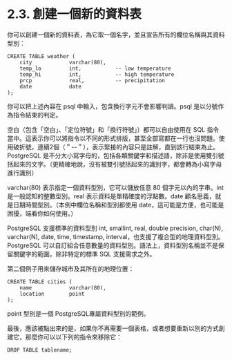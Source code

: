 # 2.3. 創建一個新的資料表

你可以創建一個新的資料表，為它取一個名字，並且宣告所有的欄位名稱與其資料型別：

```
CREATE TABLE weather (
    city            varchar(80),
    temp_lo         int,           -- low temperature
    temp_hi         int,           -- high temperature
    prcp            real,          -- precipitation
    date            date
);
```

你可以把上述內容在 psql 中輸入，包含換行字元不會影響判讀。psql 是以分號作為指令結束的判定。

空白（包含「空白」、「定位符號」和「換行符號」）都可以自由使用在 SQL 指令當中。這表示你可以將指令以不同的形式排版，甚至全部寫都在一行也沒問題。使用破折號，連續2個（＂--＂），表示緊接的內容只是註解，直到該行結束為止。PostgreSQL 是不分大小寫字母的，包括各類關鍵字和描述語，除非是使用雙引號括起來的文字。（更精確地說，沒有被雙引號括起來的識別字，都會轉為小寫字母進行識別）

varchar(80) 表示指定一個資料型別，它可以儲放任意 80 個字元以內的字串。int 是一般認知的整數型別。real 表示資料是單精確度的浮點數。date 顧名思義，就是日期時間型別。（本例中欄位名稱和型別都使用 date，這可能是方便，也可能是困擾，端看你如何使用。）

PostgreSQL 支援標準的資料型別 int, smallint, real, double precision, char(N), varchar(N), date, time, timestamp, interval，也支援了複合型的地理資料型別。PostgreSQL 可以自訂組合任意數量的資料型別。語法上，資料型別名稱並不是保留關鍵字的範圍，除非特定的標準 SQL 支援需求之外。

第二個例子用來儲存城市及其所在的地理位置：

```
CREATE TABLE cities (
    name            varchar(80),
    location        point
);
```

point 型別是一個 PostgreSQL專屬資料型別的範例。

最後，應該被點出來的是，如果你不再需要一個表格，或者想要重新以別的方式創建它，那麼你可以以下列的指令來移除它：

```
DROP TABLE tablename;
```
